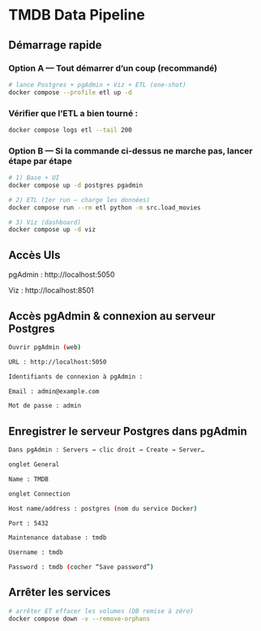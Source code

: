 # TMDB Data Pipeline

## Démarrage rapide
### Option A — Tout démarrer d’un coup (recommandé)
```bash
# lance Postgres + pgAdmin + Viz + ETL (one-shot)
docker compose --profile etl up -d
```
### Vérifier que l’ETL a bien tourné :
```bash
docker compose logs etl --tail 200
```


### Option B — Si la commande ci-dessus ne marche pas, lancer étape par étape
```bash
# 1) Base + UI
docker compose up -d postgres pgadmin

# 2) ETL (1er run — charge les données)
docker compose run --rm etl python -m src.load_movies

# 3) Viz (dashboard)
docker compose up -d viz
```


## Accès UIs

pgAdmin : http://localhost:5050

Viz : http://localhost:8501



## Accès pgAdmin & connexion au serveur Postgres
```bash
Ouvrir pgAdmin (web)

URL : http://localhost:5050

Identifiants de connexion à pgAdmin :

Email : admin@example.com

Mot de passe : admin
```

## Enregistrer le serveur Postgres dans pgAdmin 
```bash
Dans pgAdmin : Servers → clic droit → Create → Server…

onglet General

Name : TMDB

onglet Connection

Host name/address : postgres (nom du service Docker)

Port : 5432

Maintenance database : tmdb

Username : tmdb

Password : tmdb (cocher “Save password”)
```

## Arrêter les services
```bash
# arrêter ET effacer les volumes (DB remise à zéro)
docker compose down -v --remove-orphans
```

